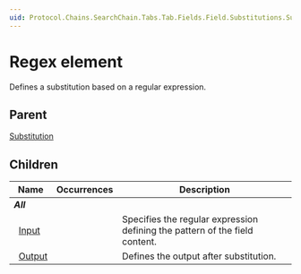 ```yaml
---
uid: Protocol.Chains.SearchChain.Tabs.Tab.Fields.Field.Substitutions.Substitution.Regex
---
```


# Regex element

Defines a substitution based on a regular expression.

## Parent

[Substitution](xref:Protocol.Chains.SearchChain.Tabs.Tab.Fields.Field.Substitutions.Substitution)

## Children

|Name|Occurrences|Description|
|--- |--- |--- |
|***All***|||
|&nbsp;&nbsp;[Input](xref:Protocol.Chains.SearchChain.Tabs.Tab.Fields.Field.Substitutions.Substitution.Regex.Input)||Specifies the regular expression defining the pattern of the field content.|
|&nbsp;&nbsp;[Output](xref:Protocol.Chains.SearchChain.Tabs.Tab.Fields.Field.Substitutions.Substitution.Regex.Output)||Defines the output after substitution.|
